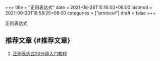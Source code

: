 +++
title = "正则表达式"
date = 2021-08-28T15:16:00+08:00
lastmod = 2021-09-20T18:58:25+08:00
categories = ["protocol"]
draft = false
+++

正则表达式

<!--more-->


## 推荐文章 {#推荐文章}

1.  [正则表达式30分钟入门教程](http://help.locoy.com/Document/Learn%5FRegex%5FFor%5F30%5FMinutes.htm)